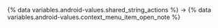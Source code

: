 {% data variables.android-values.shared_string_actions %} → {% data variables.android-values.context_menu_item_open_note %}